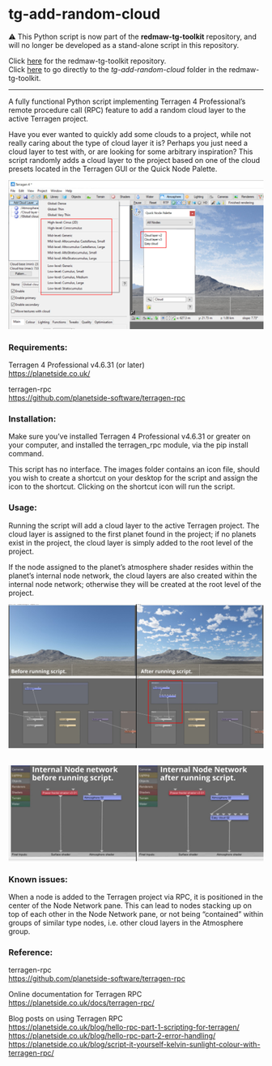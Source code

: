 # tg-add-random-cloud
&#9888; This Python script is now part of the <b>redmaw-tg-toolkit</b> repository, and will no longer be developed as a stand-alone script in this repository.

Click [here](https://github.com/RedMawVFX/redmaw-tg-toolkit) for the redmaw-tg-toolkit repository.<br> 
Click [here](https://github.com/RedMawVFX/redmaw-tg-toolkit/tree/main/scripts/tg-add-random-cloud) to go directly to the <i>tg-add-random-cloud</i> folder in the redmaw-tg-toolkit.
<hr>

A fully functional Python script implementing Terragen 4 Professional’s remote procedure call (RPC) feature to add a random cloud layer to the active Terragen project. 

Have you ever wanted to quickly add some clouds to a project, while not really caring about the type of cloud layer it is?  Perhaps you just need a cloud layer to test with, or are looking for some arbitrary inspiration?  This script randomly adds a cloud layer to the project based on one of the cloud presets located in the Terragen GUI or the Quick Node Palette.

![Terragen cloud presets](images/tg_add_random_cloud_presets.jpg)

### Requirements:

Terragen 4 Professional v4.6.31 (or later) <br>
https://planetside.co.uk/ <br>

terragen-rpc <br>
https://github.com/planetside-software/terragen-rpc <br>

### Installation:

Make sure you’ve installed Terragen 4 Professional v4.6.31 or greater on your computer, and installed the terragen_rpc module, via the pip install command. <br>

This script has no interface.  The images folder contains an icon file, should you wish to create a shortcut on your desktop for the script and assign the icon to the shortcut.  Clicking on the shortcut icon will run the script. <br>

### Usage:

Running the script will add a cloud layer to the active Terragen project.   The cloud layer is assigned to the first planet found in the project; if no planets exist in the project, the cloud layer is simply added to the root level of the project. <br>

If the node assigned to the planet’s atmosphere shader resides within the planet’s internal node network, the cloud layers are also created within the internal node network; otherwise they will be created at the root level of the project. <br>

![Terragen GUI before and after running script.](images/tg_add_random_cloud_before_after.jpg) <br> <br>


![Terragen internal node network of planet, before and after running script.](images/tg_add_random_cloud_internal_node_network_before_after.jpg) <br>

### Known issues:

When a node is added to the Terragen project via RPC, it is positioned in the center of the Node Network pane.  This can lead to nodes stacking up on top of each other in the Node Network pane, or not being “contained” within groups of similar type nodes, i.e. other cloud layers in the Atmosphere group. <br>
 
### Reference: 

terragen-rpc <br>
https://github.com/planetside-software/terragen-rpc <br>

Online documentation for Terragen RPC <br>
https://planetside.co.uk/docs/terragen-rpc/ <br>

Blog posts on using Terragen RPC <br>
https://planetside.co.uk/blog/hello-rpc-part-1-scripting-for-terragen/ <br>
https://planetside.co.uk/blog/hello-rpc-part-2-error-handling/ <br>
https://planetside.co.uk/blog/script-it-yourself-kelvin-sunlight-colour-with-terragen-rpc/ <br>


